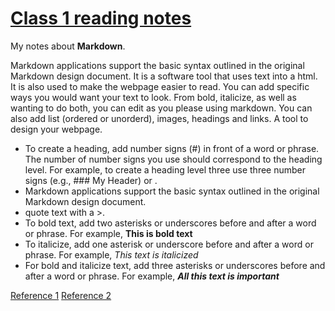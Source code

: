 # [Class 1 reading notes](https://snur206.github.io/reading-notes/)

My notes about **Markdown**.

Markdown applications support the basic syntax outlined in the original Markdown design document. It is a software tool that uses text into a html. It is also used to make the webpage easier to read. You can add specific ways you would want your text to look. From bold, italicize, as well as wanting to do both, you can edit as you please using markdown. You can also add list (ordered or unorderd), images, headings and links. A tool to design your webpage.

* To create a heading, add number signs (#) in front of a word or phrase. The number of number signs you use should correspond to the heading level. For example, to create a heading level three use three number signs (e.g., ### My Header) or .
* Markdown applications support the basic syntax outlined in the original Markdown design document.
* quote text with a >.
* To bold text, add two asterisks or underscores before and after a word or phrase. For example, **This is bold text**
* To italicize, add one asterisk or underscore before and after a word or phrase. For example,  *This text is italicized*
* For bold and italicize text, add three asterisks or underscores before and after a word or phrase. For example, ***All this text is important***
  
[Reference 1](https://www.markdownguide.org/basic-syntax/)
[Reference 2](https://docs.github.com/en/get-started/writing-on-github/getting-started-with-writing-and-formatting-on-github/basic-writing-and-formatting-syntax)
